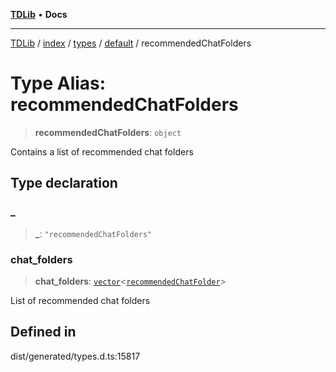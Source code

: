 [**TDLib**](../../../../../../README.md) • **Docs**

***

[TDLib](../../../../../../modules.md) / [index](../../../../../README.md) / [types](../../../README.md) / [default](../README.md) / recommendedChatFolders

# Type Alias: recommendedChatFolders

> **recommendedChatFolders**: `object`

Contains a list of recommended chat folders

## Type declaration

### \_

> **\_**: `"recommendedChatFolders"`

### chat\_folders

> **chat\_folders**: [`vector`](vector.md)\<[`recommendedChatFolder`](recommendedChatFolder-1.md)\>

List of recommended chat folders

## Defined in

dist/generated/types.d.ts:15817
